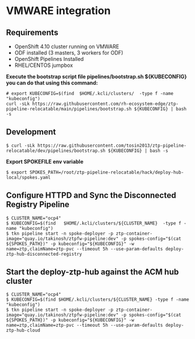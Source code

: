 # VMWARE integration

## Requirements 
* OpenShift 4.10 cluster running on VMWARE
* ODF installed (3 masters, 3 workers for ODF)
* OpenShift Pipelines Installed
* RHEL/CENTOS jumpbox


**Execute the bootstrap script file pipelines/bootstrap.sh ${KUBECONFIG} you can do that using this command:**
```
# export KUBECONFIG=$(find  $HOME/.kcli/clusters/  -type f -name "kubeconfig")
curl -sLk https://raw.githubusercontent.com/rh-ecosystem-edge/ztp-pipeline-relocatable/main/pipelines/bootstrap.sh ${KUBECONFIG} | bash -s
```

## Development
```
$ curl -sLk https://raw.githubusercontent.com/tosin2013/ztp-pipeline-relocatable/dev/pipelines/bootstrap.sh ${KUBECONFIG} | bash -s
```

**Export SPOKEFILE env variable**
```
$ export SPOKES_PATH=/root/ztp-pipeline-relocatable/hack/deploy-hub-local/spokes.yaml
```

## Configure HTTPD and Sync the Disconnected Registry Pipeline 
```
$ CLUSTER_NAME="ocp4"
$ KUBECONFIG=$(find   $HOME/.kcli/clusters/${CLUSTER_NAME}  -type f -name "kubeconfig")
$ tkn pipeline start -n spoke-deployer -p ztp-container-image="quay.io/takinosh/ztpfw-pipeline:dev" -p spokes-config="$(cat ${SPOKES_PATH})" -p kubeconfig="${KUBECONFIG}" -w name=ztp,claimName=ztp-pvc --timeout 5h --use-param-defaults deploy-ztp-hub-disconnected-registry
```

## Start the deploy-ztp-hub against the ACM hub cluster
```
$ CLUSTER_NAME="ocp4"
$ KUBECONFIG=$(find $HOME/.kcli/clusters/${CLUSTER_NAME} -type f -name "kubeconfig")
$ tkn pipeline start -n spoke-deployer -p ztp-container-image="quay.io/takinosh/ztpfw-pipeline:dev" -p spokes-config="$(cat ${SPOKES_PATH})" -p kubeconfig="${KUBECONFIG}" -w name=ztp,claimName=ztp-pvc --timeout 5h --use-param-defaults deploy-ztp-hub-cloud
```

